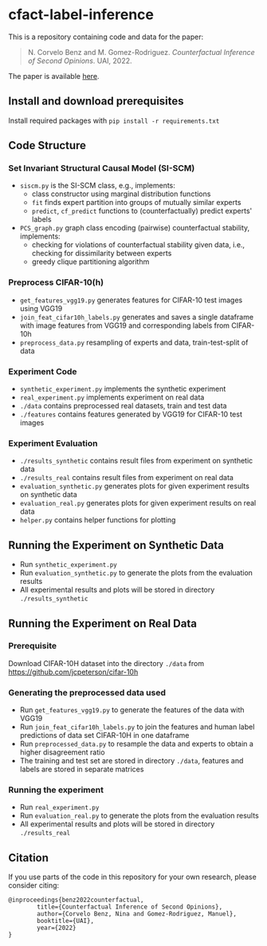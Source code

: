 # cfact-label-inference

This is a repository containing code and data for the paper:

> N. Corvelo Benz and M. Gomez-Rodriguez. _Counterfactual Inference of Second Opinions_. UAI, 2022.

The paper is available [here](https://arxiv.org/abs/2203.08653).

## Install and download prerequisites

Install required packages with `pip install -r requirements.txt`

## Code Structure

### Set Invariant Structural Causal Model (SI-SCM)

- `siscm.py` is the SI-SCM class, e.g., implements:
    - class constructor using marginal distribution functions
    - `fit` finds expert partition into groups of mutually similar experts
    - `predict`, `cf_predict` functions to (counterfactually) predict experts' labels
- `PCS_graph.py` graph class encoding (pairwise) counterfactual stability, implements:
    - checking for violations of counterfactual stability given data, i.e., checking for dissimilarity between experts
    - greedy clique partitioning algorithm

### Preprocess CIFAR-10(h)

- `get_features_vgg19.py` generates features for CIFAR-10 test images using VGG19 
- `join_feat_cifar10h_labels.py` generates and saves a single dataframe with image features from VGG19 and corresponding labels from CIFAR-10h 
- `preprocess_data.py` resampling of experts and data, train-test-split of data

### Experiment Code

- `synthetic_experiment.py` implements the synthetic experiment
- `real_experiment.py` implements experiment on real data
- `./data` contains preprocessed real datasets, train and test data
- `./features` contains features generated by VGG19 for CIFAR-10 test images

### Experiment Evaluation

- `./results_synthetic` contains result files from experiment on synthetic data
- `./results_real` contains result files from experiment on real data
- `evaluation_synthetic.py` generates plots for given experiment results on synthetic data
- `evaluation_real.py` generates plots for given experiment results on real data
- `helper.py` contains helper functions for plotting

## Running the Experiment on Synthetic Data

- Run `synthetic_experiment.py`
- Run `evaluation_synthetic.py` to generate the plots from the evaluation results
- All experimental results and plots will be stored in directory `./results_synthetic`
 
## Running the Experiment on Real Data 

### Prerequisite

Download CIFAR-10H dataset into the directory `./data` from https://github.com/jcpeterson/cifar-10h
 
### Generating the preprocessed data used

- Run `get_features_vgg19.py` to generate the features of the data with VGG19
- Run `join_feat_cifar10h_labels.py` to join the features and human label predictions of data set CIFAR-10H in one dataframe
- Run `preprocessed_data.py` to resample the data and experts to obtain a higher disagreement ratio
- The training and test set are stored in directory `./data`, features and labels are stored in separate matrices
 
### Running the experiment
- Run `real_experiment.py`
- Run `evaluation_real.py` to generate the plots from the evaluation results
- All experimental results and plots will be stored in directory `./results_real`

## Citation
If you use parts of the code in this repository for your own research, please consider citing:

```
@inproceedings{benz2022counterfactual,
        title={Counterfactual Inference of Second Opinions},
        author={Corvelo Benz, Nina and Gomez-Rodriguez, Manuel},
        booktitle={UAI},
        year={2022}
}
```
